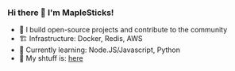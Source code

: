 ### Hi there 👋 I'm MapleSticks!  
- 🌟 I build open-source projects and contribute to the community  
- 🏗️ Infrastructure: Docker, Redis, AWS  
- 🌱 Currently learning: Node.JS/Javascript, Python  
- 📝 My shtuff is: [here](https://mxplesticks.github.io/MapleVisuals/)  